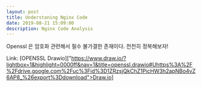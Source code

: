 ```yaml
---
layout: post
title: Understaning Nginx Code
date: 2019-08-21 15:09:00
description: Nginx Code Analysis
---
```


Openssl 은 암호화 관련해서 필수 불가결한 존재이다.
천천히 정복해보자!

Link: [OPENSSL Drawio]["https://www.draw.io/?lightbox=1&highlight=0000ff&nav=1&title=openssl.drawio#Uhttps%3A%2F%2Fdrive.google.com%2Fuc%3Fid%3D1ZRzsjQkChZ1PicHW3h2apNBo4vZ6AP8_%26export%3Ddownload">Draw.io]
